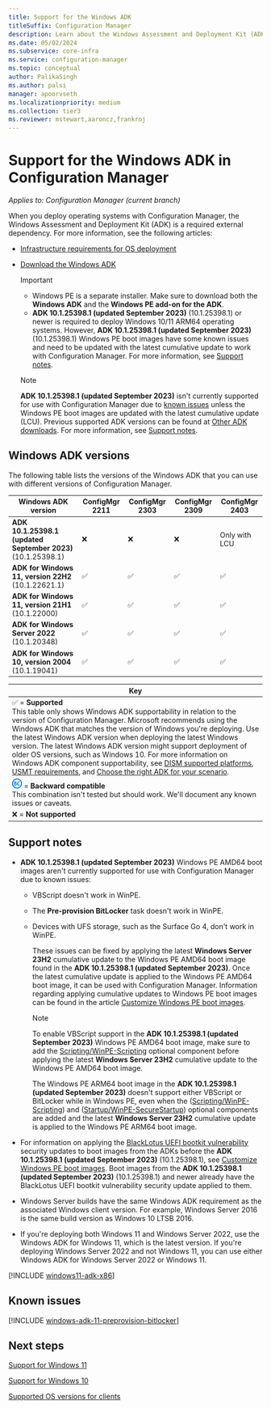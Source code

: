 ```yaml
---
title: Support for the Windows ADK
titleSuffix: Configuration Manager
description: Learn about the Windows Assessment and Deployment Kit (ADK) versions that are supported for OS deployment with Configuration Manager.
ms.date: 05/02/2024
ms.subservice: core-infra
ms.service: configuration-manager
ms.topic: conceptual
author: PalikaSingh
ms.author: palsi
manager: apoorvseth
ms.localizationpriority: medium
ms.collection: tier3
ms.reviewer: mstewart,aaroncz,frankroj
---
```


# Support for the Windows ADK in Configuration Manager

*Applies to: Configuration Manager (current branch)*

When you deploy operating systems with Configuration Manager, the Windows Assessment and Deployment Kit (ADK) is a required external dependency. For more information, see the following articles:

- [Infrastructure requirements for OS deployment](/mem/configmgr/osd/plan-design/infrastructure-requirements-for-operating-system-deployment#windows-adk)

- [Download the Windows ADK](/windows-hardware/get-started/adk-install)

    > [!IMPORTANT]
    >
    > - Windows PE is a separate installer. Make sure to download both the **Windows ADK** and the **Windows PE add-on for the ADK**.
    > - **ADK 10.1.25398.1 (updated September 2023)** (10.1.25398.1) or newer is required to deploy Windows 10/11 ARM64 operating systems. However, **ADK 10.1.25398.1 (updated September 2023)** (10.1.25398.1) Windows PE boot images have some known issues and need to be updated with the latest cumulative update to work with Configuration Manager. For more information, see [Support notes](#support-notes).

    > [!NOTE]
    >
    > **ADK 10.1.25398.1 (updated September 2023)** isn't currently supported for use with Configuration Manager due to [known issues](#support-notes) unless the Windows PE boot images are updated with the latest cumulative update (LCU). Previous supported ADK versions can be found at [Other ADK downloads](/windows-hardware/get-started/adk-install#other-adk-downloads). For more information, see [Support notes](#support-notes).

## Windows ADK versions

The following table lists the versions of the Windows ADK that you can use with different versions of Configuration Manager.

| Windows ADK version            | ConfigMgr 2211| ConfigMgr 2303 | ConfigMgr 2309 | ConfigMgr 2403  |
|--------------------------------|----------------|----------------|----------------|----------------|
| **ADK 10.1.25398.1 (updated September 2023)** <br>(10.1.25398.1)| ❌ | ❌ | ❌ | Only with LCU |
| **ADK for Windows 11, version 22H2**<br>(10.1.22621.1)| ✅ | ✅ | ✅ | ✅ |
| **ADK for Windows 11, version 21H1**<br>(10.1.22000) | ✅ | ✅ | ✅ | ✅ |
| **ADK for Windows Server 2022**<br>(10.1.20348)  | ✅ | ✅ | ✅ | ✅ |
| **ADK for Windows 10, version 2004**<br>(10.1.19041)| ✅ | ✅ | ✅ | ✅ |

|Key|
|--|
| ✅ = **Supported** <br/> This table only shows Windows ADK supportability in relation to the version of Configuration Manager. Microsoft recommends using the Windows ADK that matches the version of Windows you're deploying. Use the latest Windows ADK version when deploying the latest Windows version. The latest Windows ADK version might support deployment of older OS versions, such as Windows 10.<!-- SCCMDocs issue 1229 --> For more information on Windows ADK component supportability, see [DISM supported platforms](/windows-hardware/manufacture/desktop/dism-supported-platforms), [USMT requirements](/windows/deployment/usmt/usmt-requirements#bkmk-1), and [Choose the right ADK for your scenario](/windows-hardware/get-started/adk-install#choose-the-right-adk-for-your-scenario). |
| ![Backwards compatible](media/blue-compat.png)  = **Backward compatible** <br/> This combination isn't tested but should work. We'll document any known issues or caveats. |
| ❌ = **Not supported** |

## Support notes

- **ADK 10.1.25398.1 (updated September 2023)** Windows PE AMD64 boot images aren't currently supported for use with Configuration Manager due to known issues:

  - VBScript doesn't work in WinPE.
  - The **Pre-provision BitLocker** task doesn't work in WinPE.
  - Devices with UFS storage, such as the Surface Go 4, don't work in WinPE.

    These issues can be fixed by applying the latest **Windows Server 23H2** cumulative update to the Windows PE AMD64 boot image found in the **ADK 10.1.25398.1 (updated September 2023)**. Once the latest cumulative update is applied to the Windows PE AMD64 boot image, it can be used with Configuration Manager. Information regarding applying cumulative updates to Windows PE boot images can be found in the article [Customize Windows PE boot images](/windows/deployment/customize-boot-image).

    > [!NOTE]
    >
    > To enable VBScript support in the **ADK 10.1.25398.1 (updated September 2023)** Windows PE AMD64 boot image, make sure to add the [Scripting/WinPE-Scripting](/windows-hardware/manufacture/desktop/winpe-add-packages--optional-components-reference) optional component before applying the latest **Windows Server 23H2** cumulative update to the Windows PE AMD64 boot image.

    The Windows PE ARM64 boot image in the **ADK 10.1.25398.1 (updated September 2023)** doesn't support either VBScript or BitLocker while in Windows PE, even when the ([Scripting/WinPE-Scripting](/windows-hardware/manufacture/desktop/winpe-add-packages--optional-components-reference)) and ([Startup/WinPE-SecureStartup](/windows-hardware/manufacture/desktop/winpe-add-packages--optional-components-reference)) optional components are added and the latest **Windows Server 23H2** cumulative update is applied to the Windows PE ARM64 boot image.

- For information on applying the [BlackLotus UEFI bootkit vulnerability](https://prod.support.services.microsoft.com/topic/kb5025885-how-to-manage-the-windows-boot-manager-revocations-for-secure-boot-changes-associated-with-cve-2023-24932-41a975df-beb2-40c1-99a3-b3ff139f832d) security updates to boot images from the ADKs before the **ADK 10.1.25398.1 (updated September 2023)** (10.1.25398.1), see [Customize Windows PE boot images](/windows/deployment/customize-boot-image). Boot images from the **ADK 10.1.25398.1 (updated September 2023)** (10.1.25398.1) and newer already have the BlackLotus UEFI bootkit vulnerability security update applied to them.

- Windows Server builds have the same Windows ADK requirement as the associated Windows client version. For example, Windows Server 2016 is the same build version as Windows 10 LTSB 2016.

- If you're deploying both Windows 11 and Windows Server 2022, use the Windows ADK for Windows 11, which is the latest version. If you're deploying Windows Server 2022 and not Windows 11, you can use either Windows ADK for Windows Server 2022 or Windows 11.

<!--12440724-->
[!INCLUDE [windows11-adk-x86](includes/windows11-adk-x86.md)]

## Known issues

<!-- 11307733 -->
[!INCLUDE [windows-adk-11-preprovision-bitlocker](includes/windows-adk-11-preprovision-bitlocker.md)]

## Next steps

[Support for Windows 11](support-for-windows-11.md)

[Support for Windows 10](support-for-windows-10.md)

[Supported OS versions for clients](supported-operating-systems-for-clients-and-devices.md)
